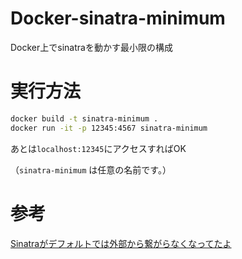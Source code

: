 # Docker-sinatra-minimum
Docker上でsinatraを動かす最小限の構成

# 実行方法

```bash
docker build -t sinatra-minimum .
docker run -it -p 12345:4567 sinatra-minimum
```

あとは`localhost:12345`にアクセスすればOK

（`sinatra-minimum` は任意の名前です。）

# 参考

[Sinatraがデフォルトでは外部から繋がらなくなってたよ](https://qiita.com/u1_fukui/items/b86b21f6ed39f4c10d5d)

